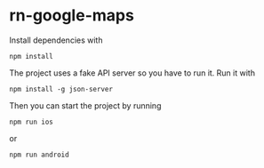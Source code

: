# rn-google-maps

Install dependencies with 
```
npm install
```

The project uses a fake API server so you have to run it. Run it with
```
npm install -g json-server
```

Then you can start the project by running
```
npm run ios
```

or

```
npm run android
```
